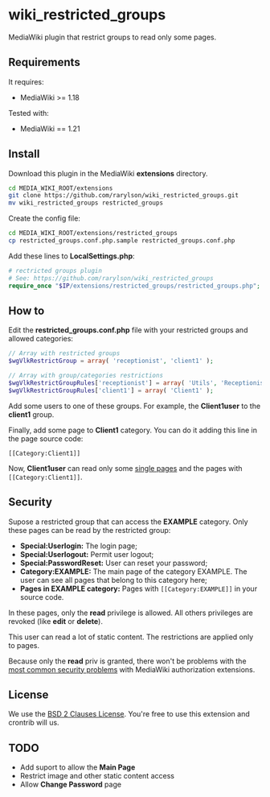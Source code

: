wiki_restricted_groups
======================

MediaWiki plugin that restrict groups to read only some pages.


Requirements
------------

It requires:

- MediaWiki >= 1.18

Tested with:

- MediaWiki == 1.21


Install
-------

Download this plugin in the MediaWiki **extensions** directory.

```bash
cd MEDIA_WIKI_ROOT/extensions
git clone https://github.com/rarylson/wiki_restricted_groups.git
mv wiki_restricted_groups restricted_groups
```

Create the config file:

```bash
cd MEDIA_WIKI_ROOT/extensions/restricted_groups
cp restricted_groups.conf.php.sample restricted_groups.conf.php
```

Add these lines to **LocalSettings.php**:

```php
# rectricted groups plugin
# See: https://github.com/rarylson/wiki_restricted_groups
require_once "$IP/extensions/restricted_groups/restricted_groups.php";
```

How to
------

Edit the **restricted\_groups.conf.php** file with your restricted groups and allowed categories:

```php
// Array with restricted groups
$wgVlkRestrictGroup = array( 'receptionist', 'client1' );

// Array with group/categories restrictions
$wgVlkRestrictGroupRules['receptionist'] = array( 'Utils', 'Receptionist' );
$wgVlkRestrictGroupRules['client1'] = array( 'Client1' );
```

Add some users to one of these groups. For example, the **Client1user** to the **client1** group.

Finally, add some page to **Client1** category. You can do it adding this line in the page source code:

```
[[Category:Client1]]
```

Now, **Client1user** can read only some [single pages](#security) and the pages with `[[Category:Client1]]`.


Security
--------

Supose a restricted group that can access the **EXAMPLE** category. Only these pages can be read by the restricted group:

- **Special:Userlogin:** The login page;
- **Special:Userlogout:** Permit user logout;
- **Special:PasswordReset:** User can reset your password;
- **Category:EXAMPLE:** The main page of the category EXAMPLE. The user can see all pages that belong to this category here;
- **Pages in EXAMPLE category:** Pages with `[[Category:EXAMPLE]]` in your source code.

In these pages, only the **read** privilege is allowed. All others privileges are revoked (like **edit** or **delete**).

This user can read a lot of static content. The restrictions are applied only to pages.

Because only the **read** priv is granted, there won't be problems with the [most common security problems](http://www.mediawiki.org/wiki/Security_issues_with_authorization_extensions) with MediaWiki authorization extensions.


License
-------

We use the [BSD 2 Clauses License](LICENSE). You're free to use this extension and crontrib will us.


TODO
----

- Add suport to allow the **Main Page**
- Restrict image and other static content access
- Allow **Change Password** page

